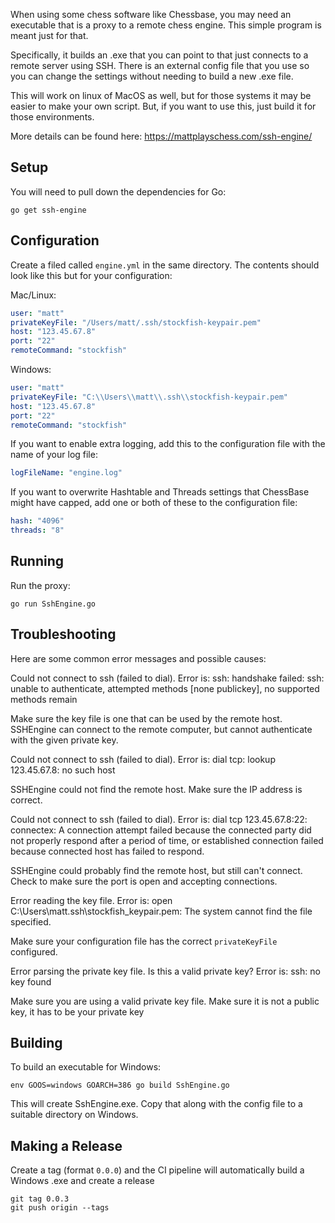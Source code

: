When using some chess software like Chessbase, you may need an executable that is a proxy to a remote chess engine. This simple program is meant just for that.

Specifically, it builds an .exe that you can point to that just connects to a remote server using SSH. There is an external config file that you use so you can change the settings without needing to build a new .exe file.

This will work on linux of MacOS as well, but for those systems it may be easier to make your own script. But, if you want to use this, just build it for those environments.

More details can be found here: https://mattplayschess.com/ssh-engine/

## Setup

You will need to pull down the dependencies for Go:

```
go get ssh-engine
```

## Configuration

Create a filed called `engine.yml` in the same directory. The contents should look like this but for your configuration:

Mac/Linux:

```yml
user: "matt"
privateKeyFile: "/Users/matt/.ssh/stockfish-keypair.pem"
host: "123.45.67.8"
port: "22"
remoteCommand: "stockfish"
```

Windows:

```yml
user: "matt"
privateKeyFile: "C:\\Users\\matt\\.ssh\\stockfish-keypair.pem"
host: "123.45.67.8"
port: "22"
remoteCommand: "stockfish"
```

If you want to enable extra logging, add this to the configuration file with the name of your log file:

```yml
logFileName: "engine.log"
```

If you want to overwrite Hashtable and Threads settings that ChessBase might have capped, add one or both of these to the configuration file:
```yml
hash: "4096"
threads: "8"
```

## Running

Run the proxy:

```
go run SshEngine.go
```

## Troubleshooting

Here are some common error messages and possible causes:

>>>
Could not connect to ssh (failed to dial). Error is: ssh: handshake failed: ssh: unable to authenticate, attempted methods [none publickey], no supported methods remain
>>>

Make sure the key file is one that can be used by the remote host. SSHEngine can connect to the remote computer, but cannot authenticate with the given private key.

>>>
Could not connect to ssh (failed to dial). Error is: dial tcp: lookup 123.45.67.8: no such host
>>>

SSHEngine could not find the remote host. Make sure the IP address is correct.

>>>
Could not connect to ssh (failed to dial). Error is: dial tcp 123.45.67.8:22: connectex: A connection attempt failed because the connected party did not properly respond after a period of time, or established connection failed because connected host has failed to respond.
>>>

SSHEngine could probably find the remote host, but still can't connect. Check to make sure the port is open and accepting connections.

>>>
Error reading the key file. Error is: open C:\Users\matt\.ssh\stockfish_keypair.pem: The system cannot find the file specified.
>>>

Make sure your configuration file has the correct `privateKeyFile` configured.

>>>
Error parsing the private key file. Is this a valid private key? Error is: ssh: no key found
>>>

Make sure you are using a valid private key file. Make sure it is not a public key, it has to be your private key

## Building

To build an executable for Windows:

```
env GOOS=windows GOARCH=386 go build SshEngine.go
```

This will create SshEngine.exe. Copy that along with the config file to a suitable directory on Windows.

## Making a Release

Create a tag (format `0.0.0`) and the CI pipeline will automatically build a Windows .exe and create a release

```
git tag 0.0.3
git push origin --tags
```
